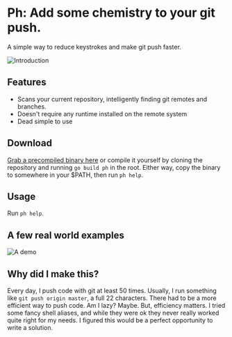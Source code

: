 # Ph: Add some chemistry to your git push.
A simple way to reduce keystrokes and make git push faster.

![Introduction](https://cdn.rawgit.com/weeklyhack/1-ph/master/img/intro.svg)

## Features
- Scans your current repository, intelligently finding git remotes and branches.
- Doesn't require any runtime installed on the remote system
- Dead simple to use

## Download
[Grab a precompiled binary here](https://github.com/1egoman/1-ph/tree/master/compiled)
or compile it yourself by cloning the repository and running `go build ph` in
the root. Either way, copy the binary to somewhere in your $PATH, then run `ph
help`.

## Usage
Run `ph help`.

## A few real world examples
![A demo](http://weeklyhack.github.io/assets/images/posts/ph.gif)

## Why did I make this?
Every day, I push code with git at least 50 times. Usually, I run something
like `git push origin master`, a full 22 characters. There had to be a more
efficient way to push code. Am I lazy? Maybe. But, efficiency matters.
I tried some fancy shell aliases, and while they
were ok they never really worked quite right for my needs. I figured this
would be a perfect opportunity to write a solution.

